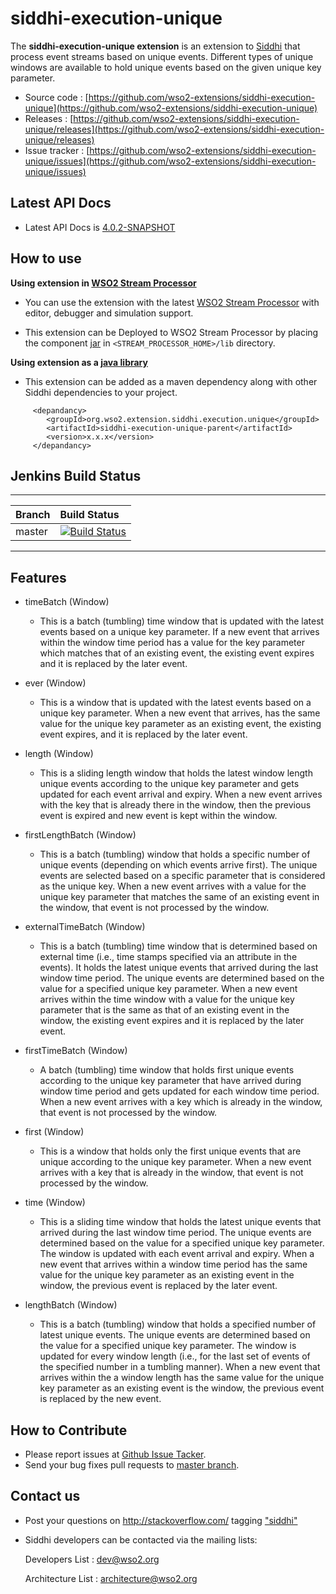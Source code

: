 siddhi-execution-unique
======================================

The **siddhi-execution-unique extension** is an extension to [Siddhi](https://wso2.github.io/siddhi) that process event streams based on unique events.
Different types of unique windows are available to hold unique events based on the given unique key parameter.

* Source code : [https://github.com/wso2-extensions/siddhi-execution-unique](https://github.com/wso2-extensions/siddhi-execution-unique)
* Releases : [https://github.com/wso2-extensions/siddhi-execution-unique/releases](https://github.com/wso2-extensions/siddhi-execution-unique/releases)
* Issue tracker :  [https://github.com/wso2-extensions/siddhi-execution-unique/issues](https://github.com/wso2-extensions/siddhi-execution-unique/issues)

## Latest API Docs 
 * Latest API Docs is [4.0.2-SNAPSHOT](https://wso2-extensions.github.io/siddhi-execution-unique/api/4.0.2-SNAPSHOT/)

## How to use 

**Using extension in [WSO2 Stream Processor](https://github.com/wso2/product-sp/releases)**

* You can use the extension with the latest [WSO2 Stream Processor](https://github.com/wso2/product-sp/releases) with editor, debugger and simulation support. 

* This extension can be Deployed to WSO2 Stream Processor by placing the component [jar](https://github.com/wso2-extensions/siddhi-execution-unique/releases) in `<STREAM_PROCESSOR_HOME>/lib` directory.

**Using extension as a [java library](https://wso2.github.io/siddhi/documentation/running-as-a-java-library/)**

* This extension can be added as a maven dependency along with other Siddhi dependencies to your project.

```
     <depandancy>
        <groupId>org.wso2.extension.siddhi.execution.unique</groupId>
        <artifactId>siddhi-execution-unique-parent</artifactId>
        <version>x.x.x</version>
     </depandancy>
```



## Jenkins Build Status 

---

|  Branch | Build Status |
| :------ |:------------ | 
| master  | [![Build Status](https://wso2.org/jenkins/job/siddhi/job/siddhi-execution-unique/badge/icon)](https://wso2.org/jenkins/job/siddhi/job/siddhi-execution-unique/) |

---
## Features

 * timeBatch (Window)
   * This is a batch (tumbling) time window that is updated with the latest events based on a unique key parameter. If a new event that arrives within the window time period has a value for the key parameter which matches that of an existing event, the existing event expires and it is replaced by the later event.
    
 * ever (Window)
   * This is a window that is updated with the latest events based on a unique key parameter. When a new event that arrives, has the same value for the unique key parameter as an existing event, the existing event expires, and it is replaced by the later event.
    
 * length (Window)
   * This is a sliding length window that holds the latest window length unique events according to the unique key parameter and gets updated for each event arrival and expiry. When a new event arrives with the key that is already there in the window, then the previous event is expired and new event is kept within the window.
    
 * firstLengthBatch (Window)
   * This is a batch (tumbling) window that holds a specific number of unique events (depending on which events arrive first). The unique events are selected based on a specific parameter that is considered as the unique key. When a new event arrives with a value for the unique key parameter that matches the same of an existing event in the window, that event is not processed by the window.
    
 * externalTimeBatch (Window)
   * This is a batch (tumbling) time window that is determined based on external time (i.e., time stamps specified via an attribute in the events). It holds the latest unique events that arrived during the last window time period. The unique events are determined based on the value for a specified unique key parameter. When a new event arrives within the time window with a value for the unique key parameter that is the same as that of an existing event in the window, the existing event expires and it is replaced by the later event.
    
 * firstTimeBatch (Window)
   * A batch (tumbling) time window that holds first unique events according to the unique key parameter that have arrived during window time period and gets updated for each window time period. When a new event arrives with a key which is already in the window, that event is not processed by the window.
    
 * first (Window)
   * This is a window that holds only the first unique events that are unique according to the unique key parameter. When a new event arrives with a key that is already in the window, that event is not processed by the window.
    
 * time (Window)
   * This is a sliding time window that holds the latest unique events that arrived during the last window time period. The unique events are determined based on the value for a specified unique key parameter. The window is updated with each event arrival and expiry. When a new event that arrives within a window time period has the same value for the unique key parameter as an existing event in the window, the previous event is replaced by the later event.
    
 * lengthBatch (Window)
   * This is a batch (tumbling) window that holds a specified number of latest unique events. The unique events are determined based on the value for a specified unique key parameter. The window is updated for every window length (i.e., for the last set of events of the specified number in a tumbling manner). When a new event that arrives within the a window length has the same value for the unique key parameter as an existing event is the window, the previous event is replaced by the new event.
    
## How to Contribute
 
  * Please report issues at [Github Issue Tacker](https://github.com/wso2-extensions/siddhi-execution-unique/issues).
  * Send your bug fixes pull requests to [master branch](https://github.com/wso2-extensions/siddhi-execution-unique/tree/master). 
 
## Contact us 
 * Post your questions on http://stackoverflow.com/ tagging ["siddhi"](http://stackoverflow.com/search?q=siddhi)
 
 * Siddhi developers can be contacted via the mailing lists:
 
    Developers List   : [dev@wso2.org](mailto:dev@wso2.org)
    
    Architecture List : [architecture@wso2.org](mailto:architecture@wso2.org)
 

